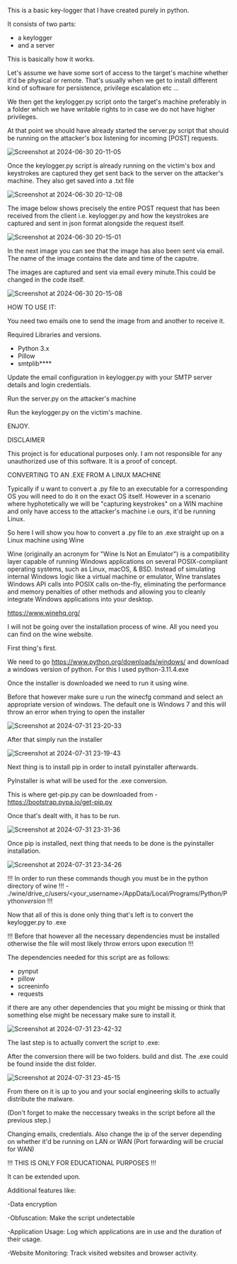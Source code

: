 This is a basic key-logger that I have created purely in python.

It consists of two parts:
- a keylogger
- and a server

This is basically how it works.

Let's assume we have some sort of access to the target's  machine whether it'd be physical or remote.
That's usually when we get to install different kind of software for persistence, privilege escalation etc ...

We then get the keylogger.py script onto the target's machine preferably in a folder which we have writable rights to
in case we do not have higher privileges.

At that point we should have already started the server.py script that should be running on the attacker's box 
listening for incoming [POST] requests.


![Screenshot at 2024-06-30 20-11-05](https://github.com/sp3c1fic/keylogger/assets/80251840/7fa8c30c-e982-4758-a825-bdaffc965eb9)

Once the keylogger.py script is already running on the victim's box and keystrokes are captured they get sent back to the server on the attacker's machine. They also get saved into a .txt file



![Screenshot at 2024-06-30 20-12-08](https://github.com/sp3c1fic/keylogger/assets/80251840/28159171-20d1-4948-91b6-ecb3bf66a40a)

The image below shows precisely the entire POST request that has been received from the client i.e. keylogger.py and 
how the keystrokes are captured and sent in json format alongside the request itself. 

![Screenshot at 2024-06-30 20-15-01](https://github.com/sp3c1fic/keylogger/assets/80251840/46207240-47ee-4de3-b8e6-fd9bf052dfa8)


In the next image you can see that the image has also been sent via email. The name of the image contains the date and time of the caputre.

The images are captured and sent via email every minute.This could be changed in the code itself.

![Screenshot at 2024-06-30 20-15-08](https://github.com/sp3c1fic/keylogger/assets/80251840/1d92c4c9-9543-44bd-a06a-6b373e53a52e)


HOW TO USE IT:

You need two emails one to send the image from and another to receive it.

Required Libraries and versions.

- Python 3.x
- Pillow
- smtplib****

Update the email configuration in keylogger.py with your SMTP server details and login credentials.

Run the server.py on the attacker's machine

Run the keylogger.py on the victim's machine.

ENJOY.

DISCLAIMER

This project is for educational purposes only. I am not responsible for any unauthorized use of this software.
It is a proof of concept.


CONVERTING TO AN .EXE FROM A LINUX MACHINE

Typically if u want to convert a .py file to an executable for a corresponding OS you will need to do it on the exact OS itself.
However in a scenario where hyphotetically we will be "capturing keystrokes" on a WIN machine and only have access to the attacker's machine i.e ours, it'd be running Linux.

So here I will show you how to convert a .py file to an .exe straight up on a Linux machine using Wine

Wine (originally an acronym for "Wine Is Not an Emulator") is a compatibility layer capable of running Windows applications on several POSIX-compliant operating systems, such as Linux, macOS, & BSD. Instead of simulating internal Windows logic like a virtual machine or emulator, Wine translates Windows API calls into POSIX calls on-the-fly, eliminating the performance and memory penalties of other methods and allowing you to cleanly integrate Windows applications into your desktop.

https://www.winehq.org/ 

I will not be going over the installation process of wine. All you need you can find on the wine website.

First thing's first.

We need to go https://www.python.org/downloads/windows/ and download a windows version of python.
For this I used python-3.11.4.exe

Once the installer is downloaded we need to run it using wine.

Before that however make sure u run the winecfg command and select an appropriate version of windows.
The default one is Windows 7 and this will throw an error when trying to open the installer 

![Screenshot at 2024-07-31 23-20-33](https://github.com/user-attachments/assets/2fc4c4c4-1a5a-4aec-b195-09978449b05a)

After that simply run the installer 

![Screenshot at 2024-07-31 23-19-43](https://github.com/user-attachments/assets/6055da33-7f53-4461-832c-91950d07ab43)

Next thing is to install pip in order to install pyinstaller afterwards.

PyInstaller is what will be used for the .exe conversion.

This is where get-pip.py can be downloaded from - https://bootstrap.pypa.io/get-pip.py

Once that's dealt with, it has to be run.

![Screenshot at 2024-07-31 23-31-36](https://github.com/user-attachments/assets/cb9f3e20-d5f5-46a3-8332-2f3ec01bd3b9)

Once pip is installed, next thing that needs to be done is the pyinstaller installation.


![Screenshot at 2024-07-31 23-34-26](https://github.com/user-attachments/assets/c39c864c-02bc-4a4f-ba30-940b6d531adb)


!!! In order to run these commands though you must be in the python directory of wine !!! - ./wine/drive_c/users/<your_username>/AppData/Local/Programs/Python/Python*version* !!!

Now that all of this is done only thing that's left is to convert the keylogger.py to .exe

!!! Before that however all the necessary dependencies must be installed otherwise the file will most likely throw errors upon execution !!!

The dependencies needed for this script are as follows:
  - pynput
  - pillow
  - screeninfo
  - requests

if there are any other dependencies that you might be missing or think that something else might be necessary make sure to install it.

![Screenshot at 2024-07-31 23-42-32](https://github.com/user-attachments/assets/c6688e74-7842-41ed-8756-7f991f53379e)

The last step is to actually convert the script to .exe:

After the conversion there will be two folders. build and dist. The .exe could be found inside the dist folder.

![Screenshot at 2024-07-31 23-45-15](https://github.com/user-attachments/assets/77ce9145-9a20-44ab-80b9-842a378db127)


From there on it is up to you and your social engineering skills to actually distribute the malware.

(Don't forget to make the neccessary tweaks in the script before all the previous step.)

Changing emails, credentials.
Also change the ip of the server depending on whether it'd be running on LAN or WAN (Port forwarding will be crucial for WAN)

!!! THIS IS ONLY FOR EDUCATIONAL PURPOSES !!!


It can be extended upon.

Additional features like:

-Data encryption

-Obfuscation: Make the script undetectable

-Application Usage: Log which applications are in use and the duration of their usage.

-Website Monitoring: Track visited websites and browser activity.
